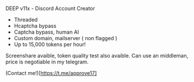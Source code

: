 DEEP v11x - Discord Account Creator

- Threaded
- Hcaptcha bypass
- Captcha bypass, human AI
- Custom domain, mailserver ( non flagged )
- Up to 15,000 tokens per hour!

Screenshare avaible, token quality
test also avaible. Can use an middleman,
price is negotiable in my telegram. 

(Contact me!)[https://t.me/approve17]
